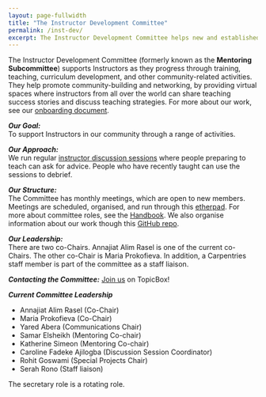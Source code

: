 ```yaml
---
layout: page-fullwidth
title: "The Instructor Development Committee"
permalink: /inst-dev/
excerpt: The Instructor Development Committee helps new and established Instructors.
---
```


The Instructor Development Committee (formerly known as the **Mentoring Subcommittee**) supports Instructors as they progress 
through training, teaching, curriculum development,
and other community-related activities. They help promote community-building and networking, by 
providing virtual spaces where instructors from all over the world can share teaching success stories and 
discuss teaching strategies. For more about our work, see our [onboarding document](https://docs.carpentries.org/topic_folders/mentoring/discussion_session.html).

**_Our Goal:_**    
To support Instructors in our community through a range of activities. 

**_Our Approach:_**    
We run regular [instructor discussion sessions](https://pad.carpentries.org/instructor-discussion) where people preparing to teach can ask for advice. People who have recently taught can use the sessions to debrief.

**_Our Structure:_**    
The Committee has monthly meetings, which are open to new members. Meetings are scheduled, organised, and 
run through this [etherpad](https://pad.carpentries.org/scf-mentoring).
For more about committee roles, see the [Handbook](https://docs.carpentries.org/topic_folders/mentoring/mentoring-subcommittee-roles.html#discussion-session-coordinators). We also organise information about our work though this [GitHub repo](https://github.com/carpentries/mentoring).

**_Our Leadership:_**    
There are two co-Chairs. Annajiat Alim Rasel is one of the current co-Chairs. The other co-Chair is Maria Prokofieva.
In addition, a Carpentries staff member is part of the committee as a staff liaison.

**_Contacting the Committee:_**
[Join us](https://carpentries.topicbox.com/groups/instructor-development) on TopicBox!


**_Current Committee Leadership_**

* Annajiat Alim Rasel (Co-Chair)
* Maria Prokofieva (Co-Chair)
* Yared Abera (Communications Chair)
* Samar Elsheikh (Mentoring Co-chair)
* Katherine Simeon (Mentoring Co-chair)
* Caroline Fadeke Ajilogba (Discussion Session Coordinator)
* Rohit Goswami (Special Projects Chair)
* Serah Rono (Staff liaison)

The secretary role is a rotating role.
